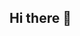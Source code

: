 ## Hi there 👋

<!--

**Here are some ideas to get you started:**

🙋‍♀️ A short introduction - my organization is making minecraft server and more!
🌈 Contribution guidelines - nvm
👩‍💻 Useful resources - coming soon...
🍿 Fun facts - Listen to your favorite music and dance to the beat will make you feel better
🧙 Remember, you can do mighty things with the power of [Markdown](https://docs.github.com/github/writing-on-github/getting-started-with-writing-and-formatting-on-github/basic-writing-and-formatting-syntax)
-->
